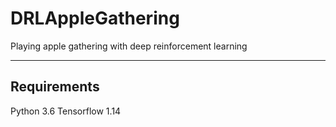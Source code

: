 # DRLAppleGathering
 Playing apple gathering with deep reinforcement learning
 
 ----------------------------------------------------
 ## Requirements
 Python 3.6
 Tensorflow 1.14
 
 
